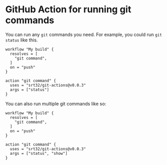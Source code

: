 # GitHub Action for running git commands

You can run any `git` commands you need. For example, you could run `git status` like this.

```hcl
workflow "My build" {
  resolves = [
    "git command",
  ]
  on = "push"
}

action "git command" {
  uses = "srt32/git-actions@v0.0.3"
  args = ["status"]
}
```

You can also run multiple git commands like so:

```hcl
workflow "My build" {
  resolves = [
    "git command",
  ]
  on = "push"
}

action "git command" {
  uses = "srt32/git-actions@v0.0.3"
  args = ["status", "show"]
}
```
